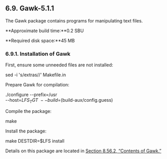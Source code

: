 ## 6.9. Gawk-5.1.1

The Gawk package contains programs for manipulating text files.

**Approximate build time:**0.2 SBU

**Required disk space:**45 MB

### 6.9.1. Installation of Gawk

First, ensure some unneeded files are not installed:

sed -i 's/extras//' Makefile.in

Prepare Gawk for compilation:

./configure --prefix=/usr   \
            --host=$LFS_TGT \
            --build=$(build-aux/config.guess)

Compile the package:

make

Install the package:

make DESTDIR=$LFS install

Details on this package are located in [Section 8.56.2, “Contents of Gawk.”](https://linuxfromscratch.org/lfs/downloads/stable/LFS-BOOK-11.1-NOCHUNKS.html#contents-gawk "8.56.2. Contents of Gawk")